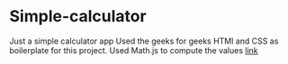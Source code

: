# Simple-calculator

Just a simple calculator app
Used the geeks for geeks HTMl and CSS as boilerplate for this project.
Used Math.js to compute the values [link](https://mathjs.org/)
